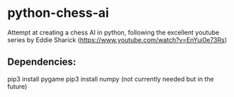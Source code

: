 # python-chess-ai
Attempt at creating a chess AI in python, following the excellent youtube series by Eddie Sharick (https://www.youtube.com/watch?v=EnYui0e73Rs)

## Dependencies:
pip3 install pygame
pip3 install numpy (not currently needed but in the future)
